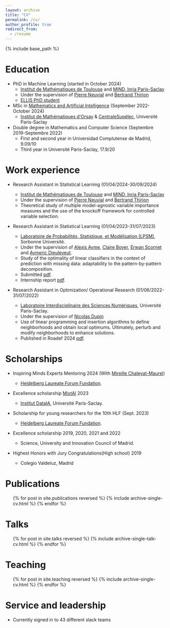```yaml
---
layout: archive
title: "CV"
permalink: /cv/
author_profile: true
redirect_from:
  - /resume
---
```


{% include base_path %}

Education
======
* PhD in Machine Learning (started in October 2024)
  * [Institut de Mathématiques de Toulouse](https://www.math.univ-toulouse.fr/fr/) and [MIND, Inria Paris-Saclay](https://team.inria.fr/mind/)
  * Under the supervision of [Pierre Neuvial](https://pneuvial.github.io/) and [Bertrand Thirion](https://pages.saclay.inria.fr/bertrand.thirion/)
  * [ELLIS PhD student](https://ellis.eu/phd-postdoc) 
* MSc in [Mathematics and Artificial Intelligence](https://www.imo.universite-paris-saclay.fr/fr/etudiants/masters/mathematiques-et-applications/m2/m2-mathematique-et-intelligence-artificielle/) (September 2022-October 2024)
  * [Institut de Mathématiques d'Orsay](https://www.imo.universite-paris-saclay.fr/fr/) & [CentraleSupélec](https://www.centralesupelec.fr/), Université Paris-Saclay
* Double degree in Mathematics and Computer Science (Septembre 2019-Septembre 2022)
  * First and second year in Universidad Complutense de Madrid, 9.09/10
  * Third year in Université Paris-Saclay, 17.9/20

Work experience
======
* Research Assistant in Statistical Learning (01/04/2024-30/09/2024)
  * [Institut de Mathématiques de Toulouse](https://www.math.univ-toulouse.fr/fr/) and [MIND, Inria Paris-Saclay](https://team.inria.fr/mind/)
  * Under the supervision of [Pierre Neuvial](https://pneuvial.github.io/) and [Bertrand Thirion](https://pages.saclay.inria.fr/bertrand.thirion/)
  * Theoretical study of multiple model-agnostic variable importance measures and the use of the knockoff framework for controlled variable selection.
    

* Research Assistant in Statistical Learning (01/04/2023-31/07/2023)
  * [Laboratoire de Probabilités, Statistique, et Modélisation (LPSM)](https://www.lpsm.paris/), Sorbonne Université.
  * Under the supervision of [Alexis Ayme](https://alexisayme.github.io/), [Claire Boyer](https://www.imo.universite-paris-saclay.fr/~claire.boyer/index.html), [Erwan Scornet](https://erwanscornet.github.io/) and [Aymeric Dieuleveut](http://www.cmap.polytechnique.fr/~aymeric.dieuleveut/).
  * Study of the optimality of linear classifiers in the context of prediction with missing data: adaptability to the pattern-by-pattern decomposition. 
  * Submitted [pdf](https://arxiv.org/abs/2405.09196).
  * Internship report [pdf](https://github.com/AngelReyero/Missing-values-classification/blob/main/internship_report.pdf).

* Research Assistant in Optimization/ Operational Research (01/06/2022-31/07/2022)
  * [Laboratoire Interdisciplinaire des Sciences Numériques](https://www.lisn.upsaclay.fr/?lang=en), Université Paris-Saclay.
  * Under the supervision of [Nicolas Dupin](https://nicolasdupin2000.wixsite.com/research)
  * Use of linear programming and insertion algorithms to define neighborhoods and obtain local optimums. Ultimately, perturb and modify neighborhoods to enhance solutions.
  * Published in Roadef 2024 [pdf](https://hal.science/hal-04450707v1/file/LOP_ROADEF2024.pdf).
  
Scholarships
======
* Inspiring Minds Experts Mentoring 2024 (With [Mireille Chaleyat-Maurel](https://helios2.mi.parisdescartes.fr/~mcm/))
  * [Heidelberg Laureate Forum Fundation](https://www.heidelberg-laureate-forum.org/).

* Excellence scholarship [MixtAI](https://www.dataia.eu/formations/mixtai-programme-de-bourses) 2023
  * [Institut DataIA](https://www.dataia.eu/linstitut-dataia-paris-saclay), Université Paris-Saclay.

* Scholarship for young researchers for the 10th HLF (Sept. 2023)
  * [Heidelberg Laureate Forum Fundation](https://www.heidelberg-laureate-forum.org/).
    
* Excellence scholarship 2019, 2020, 2021 and 2022
  * Science, University and Innovation Council of Madrid.
* Highest Honors with Jury Congratulations(High school) 2019
  * Colegio Valdeluz, Madrid

Publications
======
  <ul>{% for post in site.publications reversed %}
    {% include archive-single-cv.html %}
  {% endfor %}</ul>
  
Talks
======
  <ul>{% for post in site.talks reversed %}
    {% include archive-single-talk-cv.html  %}
  {% endfor %}</ul>
  
Teaching
======
  <ul>{% for post in site.teaching reversed %}
    {% include archive-single-cv.html %}
  {% endfor %}</ul>
  
Service and leadership
======
* Currently signed in to 43 different slack teams
